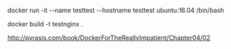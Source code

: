docker run -it --name testtest --hostname testtest ubuntu:16.04 /bin/bash

docker build -t testnginx .

http://pyrasis.com/book/DockerForTheReallyImpatient/Chapter04/02

